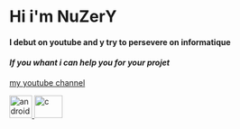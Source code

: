 # Hi i'm NuZerY
#### I debut on youtube and y try to persevere on informatique
####  _If you whant i can help you for your projet_
[my youtube channel](https://www.youtube.com/channel/UCgtJTJnEAMjWZtAf5wrs0dg)

<p align="left"> <a href="https://www.instagram.com/nuzery_yt/?hl=fr" target="_blank" rel="noreferrer"> <img src="https://cdn.discordapp.com/attachments/1036192692557856780/1040685220132823070/d0de1a7bd95740f63f7bcf2d9b443047.png" alt="android" width="40" height="40"/> </a> <a href="https://discord.com/channels/864114945725956096/864114946215116832" target="_blank" rel="noreferrer"> <img src="https://logo-marque.com/wp-content/uploads/2020/12/Discord-Logo.png" alt="c" width="50" height="40"/> 
<!--
**NuZerY/NuZerY** is a ✨ _special_ ✨ repository because its `README.md` (this file) appears on your GitHub profile.

Here are some ideas to get you started:

- 🔭 I’m currently working on ...
- 🌱 I’m currently learning ...
- 👯 I’m looking to collaborate on ...
- 🤔 I’m looking for help with ...
- 💬 Ask me about ...
- 📫 How to reach me: ...
- 😄 Pronouns: ...
- ⚡ Fun fact: ...
-->
